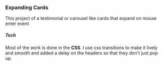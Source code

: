 ### Expanding Cards

This project of a testimonial or carousel like cards that expand on mouse enter event

##### Tech

Most of the work is done in the **CSS**. I use css transitions to make it lively and smooth and added a delay on the headers so that they don't just pop up.
